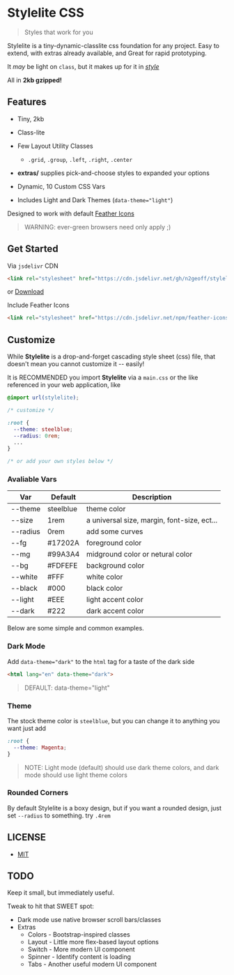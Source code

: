# Stylelite CSS

> Styles that work for you

Stylelite is a tiny-dynamic-classlite css foundation for any project.  Easy to extend, with extras already available, and Great for rapid prototyping.

It *may* be light on `class`, but it makes up for it in *[style](src/extras)*

All in **2kb gzipped!**

## Features

- Tiny, 2kb
- Class-lite
- Few Layout Utility Classes
    - `.grid`, `.group`, `.left`, `.right`, `.center`

- **extras/** supplies pick-and-choose styles to expanded your options
- Dynamic, 10 Custom CSS Vars
- Includes Light and Dark Themes (`data-theme="light"`)

Designed to work with default [Feather Icons](https://feathericons.com/)


> WARNING: ever-green browsers need only apply ;)


## Get Started

Via `jsdelivr` CDN

```html
<link rel="stylesheet" href="https://cdn.jsdelivr.net/gh/n2geoff/stylelite/dist/stylelite.min.css">

```

or [Download](https://raw.githubusercontent.com/n2geoff/stylelite/main/dist/stylelite.min.css)

Include Feather Icons

```html
<link rel="stylesheet" href="https://cdn.jsdelivr.net/npm/feather-icons-css/css/feather.min.css">

```

## Customize

While **Stylelite** is a drop-and-forget cascading style sheet (css) file, that doesn't mean you cannot customize it -- easily!

It is RECOMMENDED you import **Stylelite** via a `main.css` or the like referenced in your web application, like

```css
@import url(stylelite);

/* customize */

:root {
  --theme: steelblue;
  --radius: 0rem;
  ...
}

/* or add your own styles below */

```
### Avaliable Vars

| Var | Default | Description |
|--|--|--|
| --theme | steelblue | theme color |
| --size | 1rem | a universal size, margin, font-size, ect... |
| --radius | 0rem | add some curves |
| --fg| #17202A | foreground color |
| --mg | #99A3A4 | midground color or netural color |
| --bg | #FDFEFE | background color |
| --white | #FFF | white color |
| --black | #000 | black color |
| --light | #EEE | light accent color |
| --dark | #222 | dark accent color |

Below are some simple and common examples.

### Dark Mode

Add `data-theme="dark"` to the `html` tag for a taste of the dark side

```html
<html lang="en" data-theme="dark">
```

> DEFAULT: data-theme="light"

### Theme

The stock theme color is `steelblue`, but you can change it to anything you want just add

```css
:root {
  --theme: Magenta;
}
```

> NOTE: Light mode (default) should use dark theme colors, and dark mode should use light theme colors

### Rounded Corners

By default Stylelite is a boxy design, but if you want a rounded design, just set `--radius` to something.  try `.4rem`


## LICENSE

- [MIT](LICENSE)


## TODO

Keep it small, but immediately useful.

Tweak to hit that SWEET spot:

- Dark mode use native browser scroll bars/classes
- Extras
  - Colors  - Bootstrap-inspired classes
  - Layout  - Little more flex-based layout options
  - Switch  - More modern UI component
  - Spinner - Identify content is loading
  - Tabs    - Another useful modern UI component
